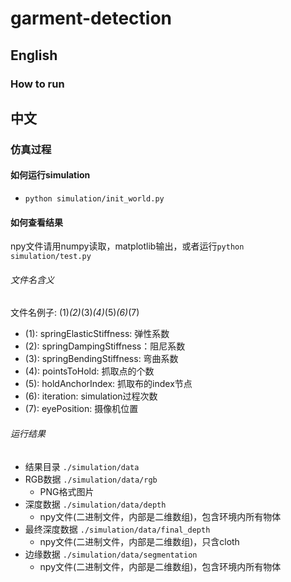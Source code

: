 # garment-detection
## English
### How to run

## 中文

### 仿真过程

#### 如何运行simulation
+ ```python simulation/init_world.py``` 

#### 如何查看结果
npy文件请用numpy读取，matplotlib输出，或者运行```python simulation/test.py```

###### 文件名含义
文件名例子: (1)_(2)_(3)_(4)_(5)_(6)_(7)
+ (1): springElasticStiffness: 弹性系数
+ (2): springDampingStiffness：阻尼系数
+ (3): springBendingStiffness: 弯曲系数
+ (4): pointsToHold: 抓取点的个数
+ (5): holdAnchorIndex: 抓取布的index节点
+ (6): iteration: simulation过程次数
+ (7): eyePosition: 摄像机位置

###### 运行结果
+ 结果目录 ```./simulation/data```
+ RGB数据 ```./simulation/data/rgb```  
    - PNG格式图片
+ 深度数据 ```./simulation/data/depth```  
    - npy文件(二进制文件，内部是二维数组)，包含环境内所有物体
+ 最终深度数据 ```./simulation/data/final_depth```
    - npy文件(二进制文件，内部是二维数组)，只含cloth
+ 边缘数据 ```./simulation/data/segmentation```
    - npy文件(二进制文件，内部是二维数组)，包含环境内所有物体

